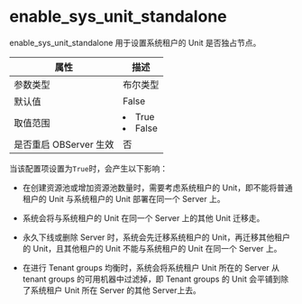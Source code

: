 enable_sys_unit_standalone 
===============================================

enable_sys_unit_standalone 用于设置系统租户的 Unit 是否独占节点。


|      **属性**      |                                                 **描述**                                                 |
|------------------|--------------------------------------------------------------------------------------------------------|
| 参数类型             | 布尔类型                                                                                                   |
| 默认值              | False                                                                                                  |
| 取值范围             | <li> True   <li> False    |
| 是否重启 OBServer 生效 | 否                                                                                                      |



当该配置项设置为`True`时，会产生以下影响：

* 在创建资源池或增加资源池数量时，需要考虑系统租户的 Unit，即不能将普通租户的 Unit 与系统租户的 Unit 部署在同一个 Server 上。

  

* 系统会将与系统租户的 Unit 在同一个 Server 上的其他 Unit 迁移走。

  

* 永久下线或删除 Server 时，系统会先迁移系统租户的 Unit，再迁移其他租户的 Unit，且其他租户的 Unit 不能与系统租户的 Unit 在同一个 Server 上。

  

* 在进行 Tenant groups 均衡时，系统会将系统租户 Unit 所在的 Server 从 tenant groups 的可用机器中过滤掉，即 Tenant groups 的 Unit 会平铺到除了系统租户 Unit 所在 Server 的其他 Server上去。

  



